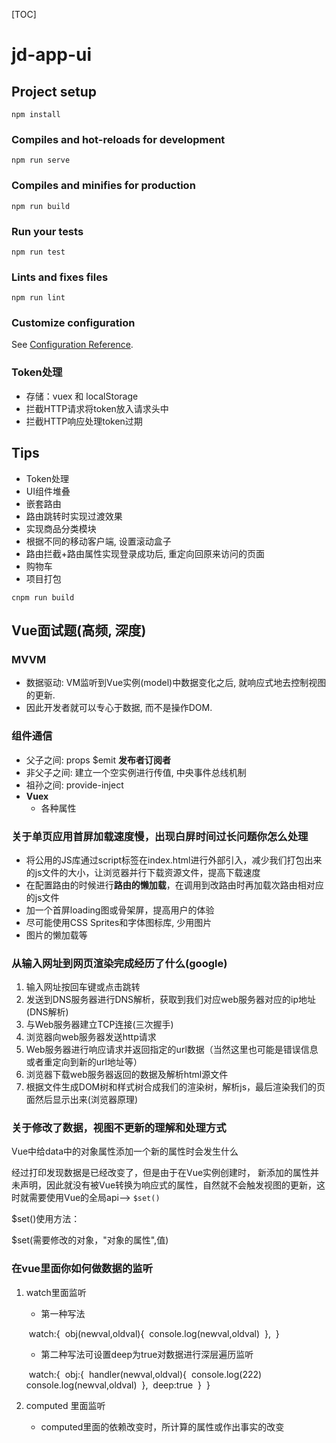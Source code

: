 [TOC]
# jd-app-ui

## Project setup
```
npm install
```

### Compiles and hot-reloads for development
```
npm run serve
```

### Compiles and minifies for production
```
npm run build
```

### Run your tests
```
npm run test
```

### Lints and fixes files
```
npm run lint
```

### Customize configuration
See [Configuration Reference](https://cli.vuejs.org/config/).

### Token处理
- 存储：vuex 和 localStorage
- 拦截HTTP请求将token放入请求头中
- 拦截HTTP响应处理token过期

## Tips
- Token处理
- UI组件堆叠
- 嵌套路由
- 路由跳转时实现过渡效果
- 实现商品分类模块
- 根据不同的移动客户端, 设置滚动盒子
- 路由拦截+路由属性实现登录成功后, 重定向回原来访问的页面
- 购物车
- 项目打包
```
cnpm run build
```

## Vue面试题(高频, 深度)
### MVVM
- 数据驱动: VM监听到Vue实例(model)中数据变化之后, 就响应式地去控制视图的更新. 
- 因此开发者就可以专心于数据, 而不是操作DOM.
### 组件通信 
- 父子之间: props $emit **发布者订阅者**
- 非父子之间: 建立一个空实例进行传值, 中央事件总线机制
- 祖孙之间: provide-inject
- **Vuex**
    - 各种属性
 ### 关于单页应用首屏加载速度慢，出现白屏时间过长问题你怎么处理
- 将公用的JS库通过script标签在index.html进行外部引入，减少我们打包出来的js文件的大小，让浏览器并行下载资源文件，提高下载速度
- 在配置路由的时候进行**路由的懒加载**，在调用到改路由时再加载次路由相对应的js文件
- 加一个首屏loading图或骨架屏，提高用户的体验
- 尽可能使用CSS Sprites和字体图标库, 少用图片
- 图片的懒加载等
### 从输入网址到网页渲染完成经历了什么(google)
1. 输入网址按回车键或点击跳转
2. 发送到DNS服务器进行DNS解析，获取到我们对应web服务器对应的ip地址(DNS解析)
3. 与Web服务器建立TCP连接(三次握手)
4. 浏览器向web服务器发送http请求
5. Web服务器进行响应请求并返回指定的url数据（当然这里也可能是错误信息或者重定向到新的url地址等）
6. 浏览器下载web服务器返回的数据及解析html源文件
7. 根据文件生成DOM树和样式树合成我们的渲染树，解析js，最后渲染我们的页面然后显示出来(浏览器原理)
### 关于修改了数据，视图不更新的理解和处理方式
Vue中给data中的对象属性添加一个新的属性时会发生什么

经过打印发现数据是已经改变了，但是由于在Vue实例创建时， 新添加的属性并未声明，因此就没有被Vue转换为响应式的属性，自然就不会触发视图的更新，这时就需要使用Vue的全局api——> `$set()`

$set()使用方法：

$set(需要修改的对象，"对象的属性",值)
### 在vue里面你如何做数据的监听
1. watch里面监听

    - 第一种写法

    ​		watch:{
    ​				obj(newval,oldval){
    ​					console.log(newval,oldval)
    ​				},
    ​			}

    - 第二种写法可设置deep为true对数据进行深层遍历监听

    ​		watch:{
    ​				obj:{
    ​					handler(newval,oldval){
    ​						console.log(222)
    ​						console.log(newval,oldval)
    ​					},
    ​					deep:true
    ​				}
    ​			}

2. computed 里面监听

    - computed里面的依赖改变时，所计算的属性或作出事实的改变